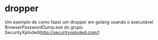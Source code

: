 # dropper
Um exemplo de como fazer um dropper em golang usando o executável BrowserPasswordDump.exe do grupo SecurityXploded(http://securityxploded.com/)
